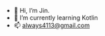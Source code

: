 - 👋 Hi, I’m Jin.
- 🌱 I’m currently learning Kotlin
- 📫 always4113@gmail.com

<!---
always4113/always4113 is a ✨ special ✨ repository because its `README.md` (this file) appears on your GitHub profile.
You can click the Preview link to take a look at your changes.
--->
